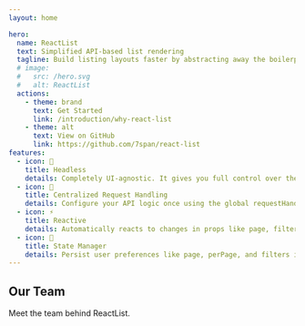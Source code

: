 ```yaml
---
layout: home

hero:
  name: ReactList
  text: Simplified API-based list rendering
  tagline: Build listing layouts faster by abstracting away the boilerplate of API calls, pagination, and state management.
  # image:
  #   src: /hero.svg
  #   alt: ReactList
  actions:
    - theme: brand
      text: Get Started
      link: /introduction/why-react-list
    - theme: alt
      text: View on GitHub
      link: https://github.com/7span/react-list
features:
  - icon: 🧠
    title: Headless
    details: Completely UI-agnostic. It gives you full control over the markup via render props.
  - icon: 🔁
    title: Centralized Request Handling
    details: Configure your API logic once using the global requestHandler option.
  - icon: ⚡
    title: Reactive
    details: Automatically reacts to changes in props like page, filters, or params, and fetches updated data.
  - icon: 💾
    title: State Manager
    details: Persist user preferences like page, perPage, and filters in localStorage, or push them to an API.
---
```


<script setup>
import { VPTeamMembers } from 'vitepress/theme'

const members = [
  {
    avatar: 'https://github.com/7span.png',
    name: '7Span',
    title: 'Sponsor',
    links: [
      { icon: 'github', link: 'https://github.com/7span' },
      { icon: 'x', link: 'https://x.com/7SpanHQ' }
    ]
  },

  {
    avatar: 'https://github.com/MaulikSavaliya1998.png',
    name: 'Maulik Savaliya',
    title: 'Creator',
    links: [
      { icon: 'github', link: 'https://github.com/MaulikSavaliya1998' },
      { icon: 'x', link: 'https://x.com/theharshin' }
    ]
  }, 
  {
    avatar: 'https://github.com/theharshin.png',
    name: 'Harsh Kansagara',
    title: 'Contributor',
    links: [
      { icon: 'github', link: 'https://github.com/theharshin' },
      { icon: 'x', link: 'https://x.com/theharshin' }
    ]
  },{
    avatar: 'https://github.com/sanjay10985.png',
    name: 'Sanjay Tomar',
    title: 'Contributor',
    links: [
      { icon: 'github', link: 'https://github.com/sanjay10985' },
      { icon: 'x', link: 'https://x.com/sanjay10985' }
    ]
  }
]
</script>

## Our Team

Meet the team behind ReactList.

<VPTeamMembers size="small" :members="members" />
